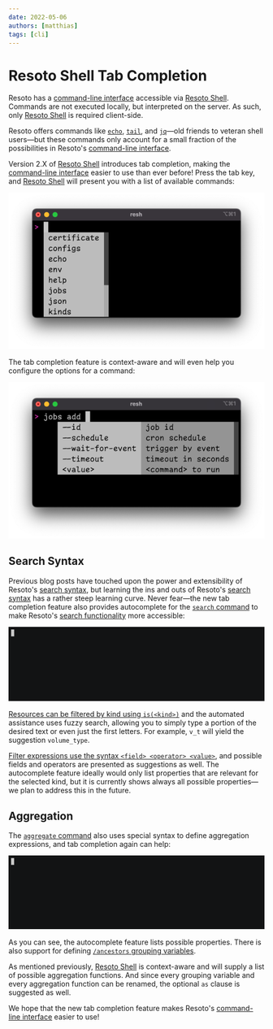 ```yaml
---
date: 2022-05-06
authors: [matthias]
tags: [cli]
---
```


# Resoto Shell Tab Completion

Resoto has a [command-line interface](/docs/reference/cli) accessible via [Resoto Shell](/docs/concepts/components/shell). Commands are not executed locally, but interpreted on the server. As such, only [Resoto Shell](/docs/concepts/components/shell) is required client-side.

Resoto offers commands like [`echo`](/docs/reference/cli/miscellaneous-commands/echo), [`tail`](/docs/reference/cli/miscellaneous-commands/tail), and [`jq`](/docs/reference/cli/miscellaneous-commands/jq)—old friends to veteran shell users—but these commands only account for a small fraction of the possibilities in Resoto's [command-line interface](/docs/reference/cli).

Version 2.X of [Resoto Shell](/docs/concepts/components/shell) introduces tab completion, making the [command-line interface](/docs/reference/cli) easier to use than ever before! Press the tab key, and [Resoto Shell](/docs/concepts/components/shell) will present you with a list of available commands:

![List of commands](./img/list_of_commands.png)

<!--truncate-->

The tab completion feature is context-aware and will even help you configure the options for a command:

![List of commands](./img/jobs_add.png)

## Search Syntax

Previous blog posts have touched upon the power and extensibility of Resoto's [search syntax](/docs/reference/search), but learning the ins and outs of Resoto's [search syntax](/docs/reference/search) has a rather steep learning curve. Never fear—the new tab completion feature also provides autocomplete for the [`search` command](/docs/reference/cli/search-commands/search) to make Resoto's [search functionality](/docs/reference/search) more accessible:

![Search in action](./img/search.gif)

[Resources can be filtered by kind using `is(<kind>)`](/docs/reference/search/filters#selecting-nodes-by-kind) and the automated assistance uses fuzzy search, allowing you to simply type a portion of the desired text or even just the first letters. For example, `v_t` will yield the suggestion `volume_type`.

[Filter expressions use the syntax `<field> <operator> <value>`](/docs/reference/search/filters#selecting-nodes-by-predicate), and possible fields and operators are presented as suggestions as well. The autocomplete feature ideally would only list properties that are relevant for the selected kind, but it is currently shows always all possible properties—we plan to address this in the future.

## Aggregation

The [`aggregate` command](/docs/reference/cli/search-commands/aggregate) also uses special syntax to define aggregation expressions, and tab completion again can help:

![Aggregate in action](./img/aggregate.gif)

As you can see, the autocomplete feature lists possible properties. There is also support for defining [`/ancestors` grouping variables](/docs/reference/search/merging-nodes#ancestors-and-descendants).

As mentioned previously, [Resoto Shell](/docs/concepts/components/shell) is context-aware and will supply a list of possible aggregation functions. And since every grouping variable and every aggregation function can be renamed, the optional `as` clause is suggested as well.

We hope that the new tab completion feature makes Resoto's [command-line interface](/docs/reference/cli) easier to use!

